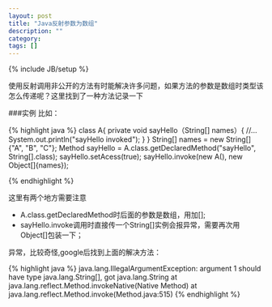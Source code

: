 ```yaml
---
layout: post
title: "Java反射参数为数组"
description: ""
category: 
tags: []
---
```

{% include JB/setup %}

使用反射调用非公开的方法有时能解决许多问题，如果方法的参数是数组时类型该怎么传递呢？这里找到了一种方法记录一下

###实例
比如：

{% highlight java %}
	class A{
		private void sayHello（String[] names）{
			//...
			System.out.println("sayHello invoked");
		} 
	}
	String[] names = new String[]{"A", "B", "C"};
	Method sayHello = A.class.getDeclaredMethod("sayHello", String[].class);
	sayHello.setAcess(true);
	sayHello.invoke(new A(), new Object[]{names});

{% endhighlight %}

这里有两个地方需要注意

* A.class.getDeclaredMethod时后面的参数是数组，用加[];
* sayHello.invoke调用时直接传一个String[]实例会报异常，需要再次用Object[]包装一下；  

异常，比较奇怪,google后找到上面的解决方法：

{% highlight java %}
	java.lang.IllegalArgumentException: argument 1 should have type 	java.lang.String[], got java.lang.String
    at java.lang.reflect.Method.invokeNative(Native Method)
    at java.lang.reflect.Method.invoke(Method.java:515)
{% endhighlight %}